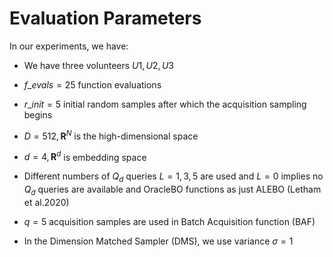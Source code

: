 # Evaluation Parameters
In our experiments, we have:

- We have three volunteers $U1,U2,U3$

- $f\_evals = 25$ function evaluations

- $r\_init = 5$ initial random samples after which the acquisition sampling begins

- $D = 512, \mathbf{R}^N$ is the high-dimensional space

- $d = 4, \mathbf{R}^d$ is embedding space


- Different numbers of $Q_d$ queries $L = {1, 3, 5}$ are used and $L=0$ implies no $Q_d$ queries are available and OracleBO functions as just ALEBO (Letham et al.2020)

- $q=5$ acquisition samples are used in Batch Acquisition function (BAF)

- In the Dimension Matched Sampler (DMS), we use variance $\sigma = 1$



    

